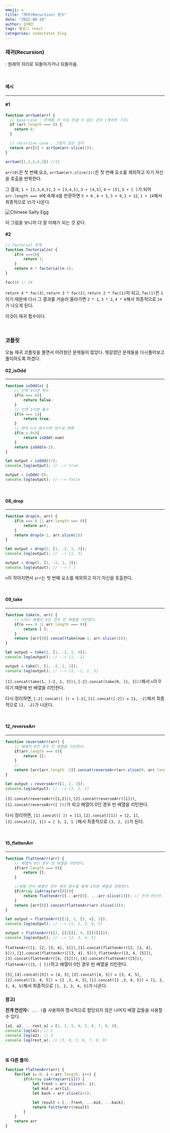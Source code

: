 ```yaml
---
emoji: ♻️
title: "재귀(Recursion) 함수"
date: "2022-08-19"
author: 김예린
tags: 블로그 react
categories: codestates blog
---
```


### 재귀(Recursion)
: 원래의 자리로 되돌아가거나 되돌아옴.

<br>

#### 예시
---

#### #1

```js
function arrSum(arr) {
  // base case : 문제를 더 이상 쪼갤 수 없는 경우 (재귀의 기초)
  if (arr.length === 0) {
    return 0;
  }

  // recursive case : 그렇지 않은 경우
  return arr[0] + arrSum(arr.slice(1));
}

arrSum([1,2,3,4,5]) //15
```

`arr[0]`은 첫 번째 요소, `arrSum(arr.slice(1))`은 첫 번째 요소를 제외하고 자기 자신을 호출을 반복한다. 

그 결과, `1 + [2,3,4,5]`, `2 + [3,4,5]`, `3 + [4,5]`, `4 + [5]`, `5 + [ ]`가 되어 `arr.length === 0`에 속해 `0`을 반환하면 `5 + 0` , `4 + 5`, `3 + 9`, `2 + 12`, `1 + 14`해서 최종적으로 `15`가 나온다.

![Chinese Salty Egg](./recursive.gif)

이 그림을 보니까 더 잘 이해가 되는 것 같다.



#### #2

```js
// factorial 문제
function factorial(n) {
    if(n ===1){
        return 1;
    }
    return n * factorial(n-1);
}

fac(4) // 24
```

`return 4 * fac(3)`, `return 3 * fac(2)`, `return 2 * fac(1)`이 되고, `fac(1)`은 `1`이기 때문에 다시 그 결과를 거슬러 올라가면 `2 * 1`, `3 * 2`, `4 * 6`해서 최종적으로 `24`가 나오게 된다.

이것이 재귀 함수이다.

<br>

### 코플릿

오늘 재귀 코플릿을 풀면서 어려웠던 문제들이 많았다. 헷갈렸던 문제들을 다시풀어보고 풀이하도록 하겠다.

#### 02_isOdd
---

```js
function isOdd(n) {
    // 만약 0이면 짝수
    if(n === 0){
        return false;
    }
    // 만약 1이면 홀수
    if(n === 1){
        return true;
    }
    // 먄약 n이 음수이면 양수로 변환
    if(n < 0>){
        return isOdd(-num)
    }
    return isOdd(n-2);
}

let output = isOdd(17);
console.log(output); // --> true

output = isOdd(-8);
console.log(output); // --> false
```

<br>

#### 08_drop
---

```js
function drop(n, arr) {
    if(n === 0 || arr.length === 0){
        return arr;
    }
    return drop(n-1, arr.slice(1))
}

let output = drop(2, [1, -2, 1, 3]);
console.log(output); // --> [1, 3]

output = drop(5, [1, -2, 1, 3]);
console.log(output); // --> [ ]
```

`n`이 작아지면서 `arr`는 첫 번째 요소를 제외하고 자기 자신을 호출한다.

<br>

#### 09_take
---

```js
function take(n, arr) {
    // n이나 배열이 0인 경우 빈 배열을 리턴한다.
    if(n === 0 || arr.length === 0){
        return [ ];
    }
    return [arr[0]].concat(take(num-1, arr.slice(1)));
}

let output = take(2, [1, -2, 1, 3]);
console.log(output); // --> [1, -2]

output = take(5, [1, -2, 1, 3]);
console.log(output); // --> [1, -2, 1, 3]
```

`[1].concat(take(1, [-2, 1, 3]))`, `[-2].concat(take(0, [1, 3]))`해서 `n`이 0이기 때문에 빈 배열을 리턴한다.

다시 정리하면, `[-2].concat([ ]) = [-2]`, `[1].concat([-2]) = [1, -2]`해서 최종적으로 `[1, -2]`가 나온다.

<br>

#### 12_reverseArr
---
```js
function reverseArr(arr) {
    // 배열이 0인 경우 빈 배열을 리턴한다.
    if(arr.length === 0){
        return [];
    }
    //
    return [arr[arr.length -1]].concat(reverseArr(arr.slice(0, arr.length -1)));
}

let output = reverseArr([1, 2, 3]);
console.log(output); // --> [3, 2, 1]
```

`[3].concat(reverseArr([1,2]))`, `[2].concat(reverseArr([1]))`, `[1].concat(reverseArr([ ]))`가 되고 배열이 0인 경우 빈 배열을 리턴한다. 

다시 정리하면, `[1].concat([ ]) = [1]`, `[2].concat([1]) = [2, 1]`, `[3].concat([2, 1]) = [ 3, 2, 1 ]`해서 최종적으로 `[3, 2, 1]`가 된다.

<br>

#### 15_flattenArr
---

```js
function flattenArr(arr) {
    // 배열이 0인 경우 빈 배열을 리턴한다.
    if(arr.length === 0){
        return [];
    }

    //배열 안이 배열인 경우 재귀 함수를 통해 1차원 배열로 변환한다.
    if(Array.isArray(arr[0])){
        return flattenArr([...arr[0], ...arr.slice(1)]); // 전개 연산자
    }
    return [arr[0]].concat(flattenArr(arr.slice(1)));
}

let output = flattenArr([[1], 2, [3, 4], 5]);
console.log(output); // --> [1, 2, 3, 4, 5]

output = flattenArr([[2, [[3]]], 4, [[[5]]]]);
console.log(output); // --> [2, 3, 4, 5]
```

`flattenArr([1, [2, [3, 4], 5]])`, `[1].concat(flattenArr([2, [3, 4], 5]))`, `[2].concat(flattenArr([[3, 4], 5]))`,
`flattenArr([3, 4, [5]])`, `[3].concat(flattenArr([4, [5]]))`, `[4].concat(flattenArr([5]))`, 
`flattenArr([5, [ ]])`하고 배열이 0인 경우 빈 배열을 리턴한다.

`[5]`, `[4].concat([5]) = [4, 5]`, `[3].concat([4, 5]) = [3, 4, 5]`, `[2].concat([3, 4, 5]) = [2 ,3, 4, 5]`, `[1].concat([2 ,3, 4, 5]) = [1, 2, 3, 4, 5]`해서 최종적으로 `[1, 2, 3, 4, 5]`가 나온다.

###

**참고)**

**전개 연산자**`( ... )`를 사용하여 명시적으로 할당되지 않은 나머지 배열 값들을 사용할 수 있다.

```js
[a1, a2, ...rest_a] = [1, 2, 3, 4, 5, 6, 7, 8, 9];
console.log(a1); // 1
console.log(a2); // 2
console.log(rest_a); // [3, 4, 5, 6, 7, 8, 9]
```

<br>

**또 다른 풀이:**

```js
function flattenArr(arr) {
    for(let i= 0; i < arr.length; i++) {
        if(Array.isArray(arr[i])) {
            let front = arr.slice(0, i);
            let mid = arr[i];
            let back = arr.slice(i+1);

            let result = [...front, ...mid, ...back];
            return faltterArr(result)
        }
    }
    return arr
}
```

